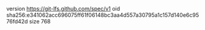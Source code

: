 version https://git-lfs.github.com/spec/v1
oid sha256:e341062acc696075ff61f06148bc3aa4d557a30795a1c157d140e6c9576fd42d
size 768
